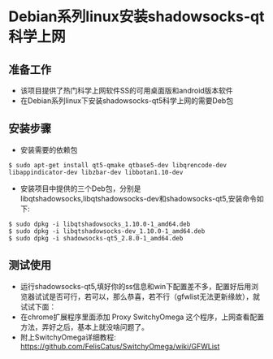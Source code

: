 
# Debian系列linux安装shadowsocks-qt科学上网
## 准备工作
* 该项目提供了热门科学上网软件SS的可用桌面版和android版本软件 
* 在Debian系列linux下安装shadowsocks-qt5科学上网的需要Deb包 

## 安装步骤
* 安装需要的依赖包

`` $ sudo apt-get install qt5-qmake qtbase5-dev libqrencode-dev libappindicator-dev libzbar-dev libbotan1.10-dev ``

* 安装项目中提供的三个Deb包，分别是libqtshadowsocks,libqtshadowsocks-dev和shadowsocks-qt5,安装命令如下:

``` 
$ sudo dpkg -i libqtshadowsocks_1.10.0-1_amd64.deb
$ sudo dpkg -i libqtshadowsocks-dev_1.10.0-1_amd64.deb
$ sudo dpkg -i shadowsocks-qt5_2.8.0-1_amd64.deb
```
## 测试使用
* 运行shadowsocks-qt5,填好你的ss信息和win下配置差不多，配置好后用浏览器试试是否可行，若可以，那么恭喜，若不行（gfwlist无法更新缘故），就试试下面：
* 在chrome扩展程序里面添加 Proxy SwitchyOmega 这个程序，上网查看配置方法，弄好之后，基本上就没啥问题了。
* 附上SwitchyOmega详细教程: https://github.com/FelisCatus/SwitchyOmega/wiki/GFWList
